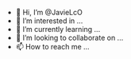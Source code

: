 - 👋 Hi, I’m @JavieLcO
- 👀 I’m interested in ...
- 🌱 I’m currently learning ...
- 💞️ I’m looking to collaborate on ...
- 📫 How to reach me ...

<!---
JavieLcO/JavieLcO is a ✨ special ✨ repository because its `README.md` (this file) appears on your GitHub profile.
You can click the Preview link to take a look at your changes.
--->
